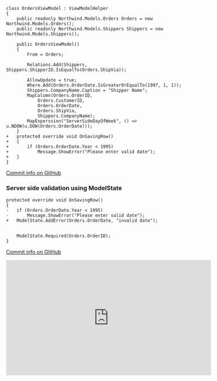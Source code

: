 ﻿
```csdiff
class OrdersViewModel : ViewModelHelper
{
    public readonly Northwind.Models.Orders Orders = new Northwind.Models.Orders();
    public readonly Northwind.Models.Shippers Shippers = new Northwind.Models.Shippers();

    public OrdersViewModel()
    {
        From = Orders;

        Relations.Add(Shippers, Shippers.ShipperID.IsEqualTo(Orders.ShipVia));

        AllowUpdate = true;
        Where.Add(Orders.OrderDate.IsGreaterOrEqualTo(1997, 1, 1));
        Shippers.CompanyName.Caption = "Shipper Name";
        MapColumn(Orders.OrderID,
            Orders.CustomerID,
            Orders.OrderDate,
            Orders.ShipVia,
            Shippers.CompanyName);
        MapExperssion("ServerSideDayOfWeek", () => u.NDOW(u.DOW(Orders.OrderDate)));
    }
+   protected override void OnSavingRow()
+   {
+       if (Orders.OrderDate.Year < 1995)
+           Message.ShowError("Please enter valid date");
+   }
}
```
[Commit info on GitHub](https://github.com/FireflyMigration/ENV.Web/commit/0a5daa27e9ec5c6fd2a97c53f0d336dde686b33c)

### Server side validation using ModelState
```csdiff
protected override void OnSavingRow()
{
-   if (Orders.OrderDate.Year < 1995)
-       Message.ShowError("Please enter valid date");
+   ModelState.AddError(Orders.OrderDate, "invalid date");


    ModelState.Required(Orders.OrderID);
}
```

[Commit info on GitHub](https://github.com/FireflyMigration/ENV.Web/commit/6bc10abf9604dbdca7f88e424a55a13a33af8de2)


<iframe width="560" height="315" src="https://www.youtube.com/embed/qCyGlMEyNLU" title="YouTube video player" frameborder="0" allow="accelerometer; autoplay; clipboard-write; encrypted-media; gyroscope; picture-in-picture" allowfullscreen></iframe>
